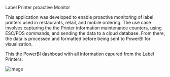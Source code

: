 Label Printer proactive Monitor

This application was developed to enable proactive monitoring of label printers used in restaurants, retail, and mobile ordering. The use case involves capturing the the Printer information maintenance counters, using ESC/POS commands, and sending the data to a cloud database. From there, the data is processed and formatted before being sent to PowerBI for visualization.

This the PowerBI dashboad with all information capured from the Label Printers.

![image](https://github.com/user-attachments/assets/e15aaa52-4fee-4b80-8eb9-0e51fa0662c2)
